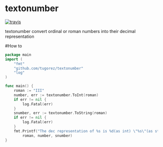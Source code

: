 # textonumber

[![travis](https://travis-ci.org/tugorez/textonumber.svg?branch=master)](https://travis-ci.org/tugorez/textonumber)

textonumber convert ordinal or roman numbers into their decimal representation

#How to
```go
package main
import (
	"fmt"
	"github.com/tugorez/textonumber"
	"log"
)

func main() {
	roman := "III"
	number, err := textonumber.ToInt(roman)
	if err != nil {
		log.Fatal(err)
	}
	snumber, err := textonumber.ToString(roman)
	if err != nil {
		log.Fatal(err)
	}
	fmt.Printf("The dec representation of %s is %d(as int) \"%s\"(as string)\n",
		roman, number, snumber)
}
```
